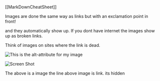 [[MarkDownCheatSheet]]


Images are done the same way as links but with an exclamation point in front!

and they automatically show up.
If you dont have internet the images show up as broken links. 

Think of images on sites where the link is dead. 

![This is the alt-attribute for my image](https://picsum.photos/600/300 "An optional title")

![Screen Shot](/CheatSheet/MarkDown/assets/sshot.png)


The above is a image
the line above image is link. its hidden



